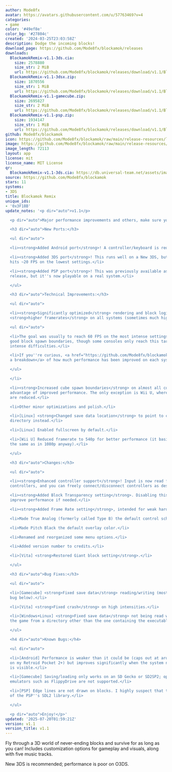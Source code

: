 ```yaml
---
author: Mode8fx
avatar: https://avatars.githubusercontent.com/u/57763469?v=4
categories:
- game
color: '#49ef8e'
color_bg: '#27804c'
created: '2024-03-25T23:03:58Z'
description: Dodge the incoming blocks!
download_page: https://github.com/Mode8fx/blockamok/releases
downloads:
  BlockamokRemix-v1.1-3ds.cia:
    size: 2578880
    size_str: 2 MiB
    url: https://github.com/Mode8fx/blockamok/releases/download/v1.1/BlockamokRemix-v1.1-3ds.cia
  BlockamokRemix-v1.1-3dsx.zip:
    size: 1870556
    size_str: 1 MiB
    url: https://github.com/Mode8fx/blockamok/releases/download/v1.1/BlockamokRemix-v1.1-3dsx.zip
  BlockamokRemix-v1.1-gamecube.zip:
    size: 2695827
    size_str: 2 MiB
    url: https://github.com/Mode8fx/blockamok/releases/download/v1.1/BlockamokRemix-v1.1-gamecube.zip
  BlockamokRemix-v1.1-psp.zip:
    size: 1934147
    size_str: 1 MiB
    url: https://github.com/Mode8fx/blockamok/releases/download/v1.1/BlockamokRemix-v1.1-psp.zip
github: Mode8fx/blockamok
icon: https://github.com/Mode8fx/blockamok/raw/main/release-resources/logo_icon_48.png
image: https://github.com/Mode8fx/blockamok/raw/main/release-resources/banner_3ds.png
image_length: 72113
layout: app
license: mit
license_name: MIT License
qr:
  BlockamokRemix-v1.1-3ds.cia: https://db.universal-team.net/assets/images/qr/blockamokremix-v1-1-3ds-cia.png
source: https://github.com/Mode8fx/blockamok
stars: 11
systems:
- 3DS
title: Blockamok Remix
unique_ids:
- '0x3F18B'
update_notes: '<p dir="auto">v1.1</p>

  <p dir="auto">Major performance improvements and others, make sure you update!</p>

  <h3 dir="auto">New Ports:</h3>

  <ul dir="auto">

  <li><strong>Added Android port</strong>! A controller/keyboard is required.</li>

  <li><strong>Added 3DS port</strong>! This runs well on a New 3DS, but O3DS only
  hits ~20 FPS on the lowest settings.</li>

  <li><strong>Added PSP port</strong>! This was previously available as an experimental
  release, but it''s now playable on a real system.</li>

  </ul>

  <h3 dir="auto">Technical Improvements:</h3>

  <ul dir="auto">

  <li><strong>Significantly optimized</strong> rendering and block logic. This means
  <strong>higher framerates</strong> on all systems (sometimes much higher)!

  <ul dir="auto">

  <li>The goal was usually to reach 60 FPS on the most intense settings while maintaining
  good block spawn boundaries, though some consoles only reach this target on less
  intense difficulties.</li>

  <li>If you''re curious, <a href="https://github.com/Mode8fx/blockamok/blob/main/Console%20Performance%20Metrics%20v1.0%20to%20v1.1.png">here''s
  a breakdown</a> of how much performance has been improved on each system.</li>

  </ul>

  </li>

  <li><strong>Increased cube spawn boundaries</strong> on almost all consoles to take
  advantage of improved performance. The only exception is Wii U, where boundaries
  are reduced.</li>

  <li>Other minor optimizations and polish.</li>

  <li>[Linux] <strong>Changed save data location</strong> to point to current executable
  directory instead.</li>

  <li>[Linux] Enabled fullscreen by default.</li>

  <li>[Wii U] Reduced framerate to 540p for better performance (it basically looks
  the same as in 1080p anyway).</li>

  </ul>

  <h3 dir="auto">Changes:</h3>

  <ul dir="auto">

  <li><strong>Enhanced controller support</strong>! Input is now read from all connected
  controllers, and you can freely connect/disconnect controllers as desired.</li>

  <li><strong>Added Block Transparency setting</strong>. Disabling this can <em>slightly</em>
  improve performance if needed.</li>

  <li><strong>Added Frame Rate setting</strong>, intended for weak hardware.</li>

  <li>Made True Analog (formerly called Type B) the default control scheme.</li>

  <li>Made Pitch Black the default overlay color.</li>

  <li>Renamed and reorganized some menu options.</li>

  <li>Added version number to credits.</li>

  <li>[Vita] <strong>Restored Giant block setting</strong>.</li>

  </ul>

  <h3 dir="auto">Bug Fixes:</h3>

  <ul dir="auto">

  <li>[Gamecube] <strong>Fixed save data</strong> reading/writing (mostly; see known
  bug below).</li>

  <li>[Vita] <strong>Fixed crash</strong> on high intensities.</li>

  <li>[Windows+Linux] <strong>Fixed save data</strong> not being read when you run
  the game from a directory other than the one containing the executable.</li>

  </ul>

  <h4 dir="auto">Known Bugs:</h4>

  <ul dir="auto">

  <li>[Android] Performance is weaker than it could be (caps out at around 45 FPS
  on my Retroid Pocket 2+) but improves significantly when the system navigation bar
  is visible.</li>

  <li>[Gamecube] Saving/loading only works on an SD Gecko or SD2SP2; optical drive
  emulators such as FlippyDrive are not supported.</li>

  <li>[PSP] Edge lines are not drawn on blocks. I highly suspect that this is a limitation
  of the PSP''s SDL2 library.</li>

  </ul>

  <p dir="auto">Enjoy!</p>'
updated: '2025-07-20T01:59:21Z'
version: v1.1
version_title: v1.1
---
```

Fly through a 3D world of never-ending blocks and survive for as long as you can! Includes customization options for gameplay and visuals, along with five music tracks.

New 3DS is recommended; performance is poor on O3DS.